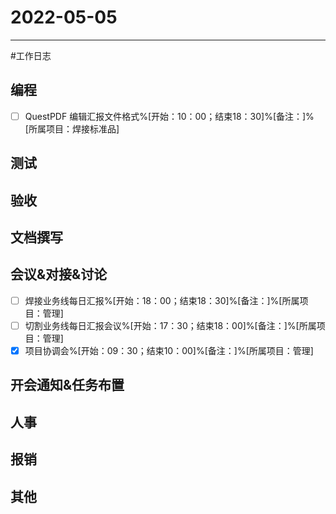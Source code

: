 # 2022-05-05 

---

#工作日志

## 编程
- [ ] QuestPDF 编辑汇报文件格式%[开始：10：00；结束18：30]%[备注：]%[所属项目：焊接标准品]


## 测试



## 验收 



## 文档撰写 



## 会议&对接&讨论

- [ ] 焊接业务线每日汇报%[开始：18：00；结束18：30]%[备注：]%[所属项目：管理]
- [ ] 切割业务线每日汇报会议%[开始：17：30；结束18：00]%[备注：]%[所属项目：管理]
- [x] 项目协调会%[开始：09：30；结束10：00]%[备注：]%[所属项目：管理]

## 开会通知&任务布置



## 人事



## 报销



## 其他



